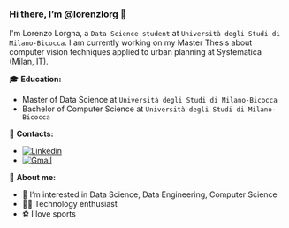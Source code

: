 ### Hi there, I’m @lorenzlorg 👋

I'm Lorenzo Lorgna, a `Data Science student` at `Università degli Studi di Milano-Bicocca`. I am currently working on my Master Thesis about computer vision techniques applied to urban planning at Systematica (Milan, IT).

:mortar_board: **Education:**
 - Master of Data Science at `Università degli Studi di Milano-Bicocca`
 - Bachelor of Computer Science at `Università degli Studi di Milano-Bicocca`

:loudspeaker: **Contacts:**
- [![Linkedin](https://img.shields.io/badge/LinkedIn-0077B5?style=flat&logo=linkedin&logoColor=white)](https://www.linkedin.com/in/lorenzo-lorgna-060b35109/)
- [![Gmail](https://img.shields.io/badge/Gmail-D14836?style=flat&logo=gmail&logoColor=white)](mailto:lorenzlorg@gmail.com)
  
:boy: **About me:**
- 👀 I’m interested in Data Science, Data Engineering, Computer Science
- 👨‍💻 Technology enthusiast
- ⚽️ I love sports
